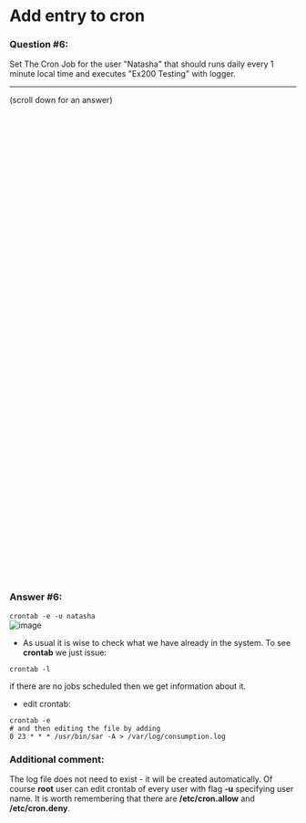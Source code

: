 # Add entry to cron

### Question #6:
Set The Cron Job for the user "Natasha" that should runs daily every 1 minute local time and executes "Ex200 Testing" with logger. 

***
(scroll down for an answer)

<br/><br/><br/><br/><br/><br/><br/><br/><br/><br/><br/><br/><br/><br/><br/><br/><br/><br/><br/><br/><br/><br/><br/><br/>
<br/><br/><br/><br/><br/><br/><br/><br/><br/><br/><br/><br/><br/><br/><br/><br/><br/><br/><br/><br/><br/><br/><br/><br/>

### Answer #6:

```crontab -e -u natasha``` \
![image](https://github.com/RedHatRanger/rhcsa9vagrant/assets/90477448/e47480e7-66a3-4785-b2f5-71585acac866)

* As usual it is wise to check what we have already in the system. To see **crontab** we just issue:

```
crontab -l
```

if there are no jobs scheduled then we get information about it.


* edit crontab:

```
crontab -e
# and then editing the file by adding
0 23 * * * /usr/bin/sar -A > /var/log/consumption.log
```

### Additional comment:

The log file does not need to exist - it will be created automatically.
Of course **root** user can edit crontab of every user with flag **-u** specifying user name.
It is worth remembering that there are **/etc/cron.allow** and **/etc/cron.deny**. 
